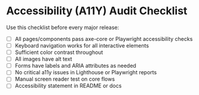 # Accessibility (A11Y) Audit Checklist

Use this checklist before every major release:

- [ ] All pages/components pass axe-core or Playwright accessibility checks
- [ ] Keyboard navigation works for all interactive elements
- [ ] Sufficient color contrast throughout
- [ ] All images have alt text
- [ ] Forms have labels and ARIA attributes as needed
- [ ] No critical a11y issues in Lighthouse or Playwright reports
- [ ] Manual screen reader test on core flows
- [ ] Accessibility statement in README or docs
